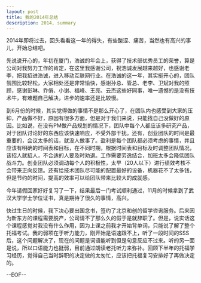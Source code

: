 ```yaml
---
layout: post
title: 我的2014年总结
description: 2014, summary
---
```


2014年即将过去，回头看看这一年的得失，有些酸涩、痛苦，当然也有高兴的事儿，开始总结吧。

先说说开心的，年初在厦门，浩诚的年会上，获得了技术部优秀员工的荣誉，算是公司对我努力工作的肯定，在这里我感谢公司，祝浩诚发展越来越好，也感谢老李，把我招进浩诚，进入移动互联网行业。在浩诚的这一年，其实挺开心的，团队氛围比较轻松，大家相处还是非常愉快，感谢孙总、管总、老李、卫斌对我的照顾，感谢彭琳、乔俏、小谢、福峰、王亮、云杰这些好同事，唯一遗憾的是没有技术牛，有难题自己解决，进步的速率还是比较慢。

到6月份的时候，其实觉得做的事情不是那么开心了，在团队内也感受到大家的压抑，产品做不好，原因有很多方面，但是对于我们来说，只能找自己没做好的原因。比如说，在没有PM做产品规划的情况下，团队中每个人都应该多研究产品，对于团队讨论好的东西应该快速响应，不受外部干扰。还有，创业团队的时间是最重要的，会议太多的话，就没人做事了。盈利是每个团队都必须考虑的事情，并且应该有明确的时间表和目标，在不同时期，根据时间表和目标及时调整团队情况，该招人就招人，不合适的人要及时劝退。工作需要劳逸结合，加班太多会降低团队战斗力。创业团队必须调动每个人的积极性，太早（20人以下）进行绩效考核不会带来正向反馈。还有给技术团队尽可能的配置最好的设备，机器花不了太多钱，但是节约的时间，提高的效率可以给团队带来比较大的成就感。

今年请假回家好好复习了一下，结果最后一门考试顺利通过，11月的时候拿到了武汉大学学士学位证书，真是期待了很久的事情，高兴。

快过生日的时候，我下决心要出国念书，签约了北京和创的留学咨询服务。后来因为新东方的课程需要脱产，公司请不了那么久的假于是就辞职了。但是，说实话这个课程感觉对我没有什么作用，因为上课之前我才开始背单词，只能说了解了整个托福考试。我的弱项在于听力能力，刚开始是语速跟不上，听了一段时间的SSS后，这个问题解决了，现在的问题是词语能听到但是句意反应不过来。听的另一面是说，所以口语能力也挺弱，目前通过朗读老托听力来弥补。回顾下半年的托福学习经历，觉得自己当时辞职的决定做的太匆忙，应该把托福复习安排好了再做决定的。


--EOF--
